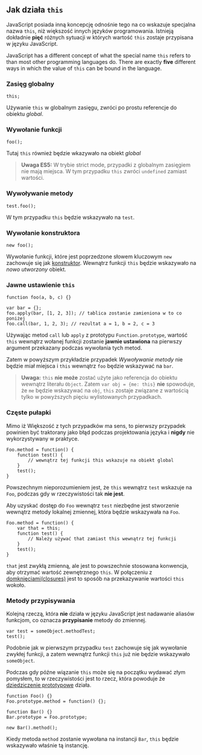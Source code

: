 ## Jak działa `this`

JavaScript posiada inną koncepcję odnośnie tego na co wskazuje specjalna 
nazwa `this`, niż większość innych języków programowania. Istnieją dokładnie 
**pięć** różnych sytuacji w których wartość `this` zostaje przypisana w języku JavaScript.

JavaScript has a different concept of what the special name `this` refers to 
than most other programming languages do. There are exactly **five** different 
ways in which the value of `this` can be bound in the language.

### Zasięg globalny

    this;

Używanie `this` w globalnym zasięgu, zwróci po prostu referencje do obiektu *global*.


### Wywołanie funkcji

    foo();

Tutaj `this` również będzie wkazywało na obiekt *global*

> **Uwaga ES5:** W trybie strict mode, przypadki z globalnym zasięgiem nie mają miejsca.
> W tym przypadku `this` zwróci `undefined` zamiast wartości.

### Wywoływanie metody

    test.foo(); 

W tym przypadku `this` będzie wskazywało na `test`.

### Wywołanie konstruktora

    new foo(); 

Wywołanie funkcji, które jest poprzedzone słowem kluczowym `new` zachowuje się 
jak [konstruktor](#function.constructors). Wewnątrz funkcji `this` będzie 
wskazywało na *nowo utworzony* obiekt.

### Jawne ustawienie `this`

    function foo(a, b, c) {}
                          
    var bar = {};
    foo.apply(bar, [1, 2, 3]); // tablica zostanie zamieniona w to co poniżej
    foo.call(bar, 1, 2, 3); // rezultat a = 1, b = 2, c = 3

Używając metod `call` lub `apply` z prototypu `Function.prototype`, wartość `this` 
wewnątrz wołanej funkcji zostanie **jawnie ustawiona** na pierwszy argument przekazany 
podczas wywołania tych metod.

Zatem w powyższym przykładzie przypadek *Wywoływanie metody* nie będzie miał 
miejsca i `this` wewnątrz `foo` będzie wskazywać na `bar`.

> **Uwaga:** `this` **nie może** zostać użyte jako referencja do obiektu wewnątrz literału 
> `Object`. Zatem `var obj = {me: this}` **nie** spowoduje, że `me` będzie wskazywać na `obj`,
> `this` zostaje związane z wartością tylko w powyższych pięciu wylistowanych przypadkach.

### Częste pułapki

Mimo iż Większość z tych przypadków ma sens, to pierwszy przypadek powinien być 
traktorany jako błąd podczas projektowania języka i **nigdy** nie wykorzystywany 
w praktyce.

    Foo.method = function() {
        function test() {
            // wewnątrz tej funkcji this wskazuje na obiekt global
        }
        test();
    }

Powszechnym nieporozumieniem jest, że `this` wewnątrz `test` wskazuje na `Foo`, 
podczas gdy w rzeczywistości tak **nie jest**.

Aby uzyskać dostęp do `Foo` wewnątrz `test` niezbędne jest stworzenie wewnątrz 
metody lokalnej zmiennej, która będzie wskazywała na `Foo`.

    Foo.method = function() {
        var that = this;
        function test() {
            // Należy używać that zamiast this wewnątrz tej funkcji
        }
        test();
    }

`that` jest zwykłą zmienną, ale jest to powszechnie stosowana konwencja, aby otrzymać 
wartość zewnętrznego `this`. W połączeniu z [domknięciami(closures)](#function.closures) 
jest to sposób na przekazywanie wartości `this` wokoło.

### Metody przypisywania

Kolejną rzeczą, która **nie** działa w języku JavaScript jest nadawanie aliasów 
funkcjom, co oznacza **przypisanie** metody do zmiennej.

    var test = someObject.methodTest;
    test();

Podobnie jak w pierwszym przypadku `test` zachowuje się jak wywołanie zwykłej 
funkcji, a zatem wewnątrz funkcji `this` już nie będzie wskazywało `someObject`.

Podczas gdy późne wiązanie `this` może się na początku wydawać złym pomysłem, 
to w rzeczywistości jest to rzecz, która powoduje że 
[dziedziczenie prototypowe](#object.prototype) działa.

    function Foo() {}
    Foo.prototype.method = function() {};

    function Bar() {}
    Bar.prototype = Foo.prototype;

    new Bar().method();

Kiedy metoda `method` zostanie wywołana na instancji `Bar`, `this` będzie 
wskazywało właśnie tą instancję.

